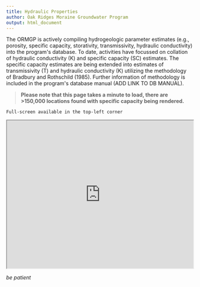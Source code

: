 ```yaml
---
title: Hydraulic Properties
author: Oak Ridges Moraine Groundwater Program
output: html_document
---
```


  The ORMGP is actively compiling hydrogeologic parameter estimates (e.g., porosity, specific capacity, storativity, transmissivity, hydraulic conductivity) into the program's database. To date, activities have focussed on collation of hydraulic conductivity (K) and specific capacity (SC) estimates. The specific capacity estimates are being extended into estimates of transmissivity (T) and hydraulic conductivity (K) utilizing the methodology of Bradbury and Rothschild (1985). Further information of methodology is included in the program's database manual (ADD LINK TO DB MANUAL). 

> **Please note that this page takes a minute to load, there are >150,000 locations found with specific capacity being rendered.**

`Full-screen available in the top-left corner`

<iframe src="https://golang.oakridgeswater.ca/pages/hydraulicproperties.html" width="100%" height="400" scrolling="no" allowfullscreen></iframe>

*be patient*


